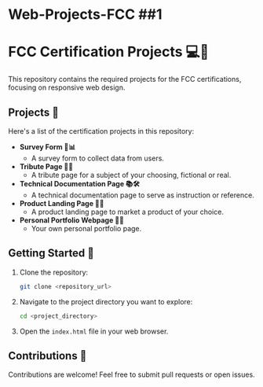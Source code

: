 # Web-Projects-FCC ##1
# FCC Certification Projects 💻🚀

This repository contains the required projects for the FCC certifications, focusing on responsive web design.

## Projects 📂

Here's a list of the certification projects in this repository:

* **Survey Form 📝📊**
    * A survey form to collect data from users.
* **Tribute Page 📜👤**
    * A tribute page for a subject of your choosing, fictional or real.
* **Technical Documentation Page 📚🛠️**
    * A technical documentation page to serve as instruction or reference.
* **Product Landing Page 🛒🎁**
    * A product landing page to market a product of your choice.
* **Personal Portfolio Webpage 🎨💼**
    * Your own personal portfolio page.

## Getting Started 🏁

1.  Clone the repository:
    ```bash
    git clone <repository_url>
    ```
2.  Navigate to the project directory you want to explore:
    ```bash
    cd <project_directory>
    ```
3.  Open the `index.html` file in your web browser.

## Contributions 🤝

Contributions are welcome! Feel free to submit pull requests or open issues.